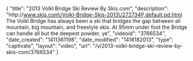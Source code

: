 {
    "title": "2013 Volkl Bridge Ski Review By Skis.com",
    "description": "http:\/\/www.skis.com\/Volkl-Bridge-Skis-2013\/272734P,default,pd.html  The Volkl Bridge has always been a ski that bridges the gap between all mountain, big mountain, and freestyle skis. At 95mm under foot the Bridge can handle all but the deepest powder, ye",
    "videoid": "3766534",
    "date_created": "1411361198",
    "date_modified": "1418182013",
    "type": "captivate",
    "layout": "video",
    "url": "\/v\/2013-volkl-bridge-ski-review-by-skis-com\/3766534"
}